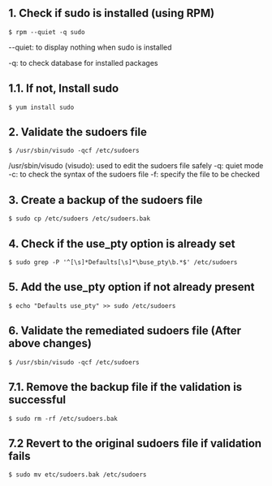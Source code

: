 ## 1. Check if sudo is installed (using RPM)
    $ rpm --quiet -q sudo

  --quiet: to display nothing when sudo is installed
  
  -q: to check database for installed packages

  
## 1.1. If not, Install sudo
    $ yum install sudo

## 2. Validate the sudoers file
    $ /usr/sbin/visudo -qcf /etc/sudoers

/usr/sbin/visudo (visudo): used to edit the sudoers file safely
-q: quiet mode
-c: to check the syntax of the sudoers file
-f: specify the file to be checked

## 3. Create a backup of the sudoers file
    $ sudo cp /etc/sudoers /etc/sudoers.bak

## 4. Check if the use_pty option is already set
    $ sudo grep -P '^[\s]*Defaults[\s]*\buse_pty\b.*$' /etc/sudoers

## 5. Add the use_pty option if not already present
    $ echo "Defaults use_pty" >> sudo /etc/sudoers

## 6. Validate the remediated sudoers file (After above changes)
    $ /usr/sbin/visudo -qcf /etc/sudoers

## 7.1. Remove the backup file if the validation is successful
    $ sudo rm -rf /etc/sudoers.bak

## 7.2 Revert to the original sudoers file if validation fails
    $ sudo mv etc/sudoers.bak /etc/sudoers

